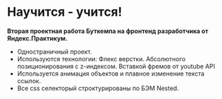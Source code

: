 
# Научится - учится!
**Вторая проектная работа Буткемпа на фронтенд разработчика от Яндекс.Практикум.**

* Одностраничный проект.
* Используются технологии: Флекс верстки.  Абсолютного позиционирования c z-индексом. Вставкой фремов от youtube API
* Используется анимация объектов и плавное изменение текста ссылок.
* Все css селекторый строктурированы по БЭМ Nested.


